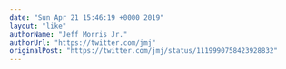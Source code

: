 ```yaml
---
date: "Sun Apr 21 15:46:19 +0000 2019"
layout: "like"
authorName: "Jeff Morris Jr."
authorUrl: "https://twitter.com/jmj"
originalPost: "https://twitter.com/jmj/status/1119990758423928832"
---
```

